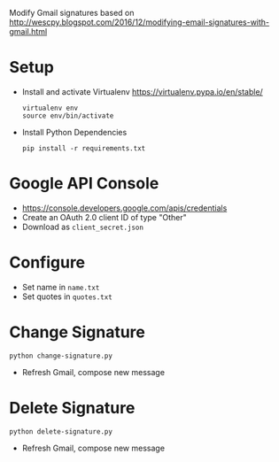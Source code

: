 Modify Gmail signatures based on http://wescpy.blogspot.com/2016/12/modifying-email-signatures-with-gmail.html

# Setup

* Install and activate Virtualenv https://virtualenv.pypa.io/en/stable/

      virtualenv env
      source env/bin/activate

* Install Python Dependencies

      pip install -r requirements.txt

# Google API Console

* https://console.developers.google.com/apis/credentials
* Create an OAuth 2.0 client ID of type "Other"
* Download as `client_secret.json`

# Configure

* Set name in `name.txt`
* Set quotes in `quotes.txt`

# Change Signature

    python change-signature.py

* Refresh Gmail, compose new message

# Delete Signature

    python delete-signature.py

* Refresh Gmail, compose new message

